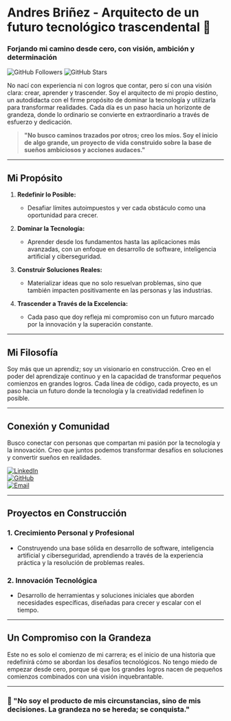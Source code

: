 # **Andres Briñez - Arquitecto de un futuro tecnológico trascendental 🎯**



### **Forjando mi camino desde cero, con visión, ambición y determinación**

![GitHub Followers](https://img.shields.io/github/followers/ACBRI?style=social)
![GitHub Stars](https://img.shields.io/github/stars/ACBRI?style=social)

No nací con experiencia ni con logros que contar, pero sí con una visión clara: crear, aprender y trascender. Soy el arquitecto de mi propio destino, un autodidacta con el firme propósito de dominar la tecnología y utilizarla para transformar realidades. Cada día es un paso hacia un horizonte de grandeza, donde lo ordinario se convierte en extraordinario a través de esfuerzo y dedicación.

> **"No busco caminos trazados por otros; creo los míos. Soy el inicio de algo grande, un proyecto de vida construido sobre la base de sueños ambiciosos y acciones audaces."**

---

## **Mi Propósito**

1. **Redefinir lo Posible:**
   - Desafiar límites autoimpuestos y ver cada obstáculo como una oportunidad para crecer.

2. **Dominar la Tecnología:**
   - Aprender desde los fundamentos hasta las aplicaciones más avanzadas, con un enfoque en desarrollo de software, inteligencia artificial y ciberseguridad.

3. **Construir Soluciones Reales:**
   - Materializar ideas que no solo resuelvan problemas, sino que también impacten positivamente en las personas y las industrias.

4. **Trascender a Través de la Excelencia:**
   - Cada paso que doy refleja mi compromiso con un futuro marcado por la innovación y la superación constante.

---

## **Mi Filosofía**

Soy más que un aprendiz; soy un visionario en construcción. Creo en el poder del aprendizaje continuo y en la capacidad de transformar pequeños comienzos en grandes logros. Cada línea de código, cada proyecto, es un paso hacia un futuro donde la tecnología y la creatividad redefinen lo posible.

---

## **Conexión y Comunidad**

Busco conectar con personas que compartan mi pasión por la tecnología y la innovación. Creo que juntos podemos transformar desafíos en soluciones y convertir sueños en realidades.

[![LinkedIn](https://img.shields.io/badge/LinkedIn-Andres_Briñez-0077B5?style=for-the-badge&logo=linkedin&logoColor=white&labelColor=101010)](https://www.linkedin.com/in/acbri/)  
[![GitHub](https://img.shields.io/badge/GitHub-Andres_Briñez-181717?style=for-the-badge&logo=github&logoColor=white&labelColor=101010)](https://github.com/ACBRI)  
[![Email](https://img.shields.io/badge/Email-andres@shieldcloud.tech-D14836?style=for-the-badge&logo=gmail&logoColor=white&labelColor=101010)](mailto:andres@shieldcloud.tech)

---

## **Proyectos en Construcción**

### **1. Crecimiento Personal y Profesional**
   - Construyendo una base sólida en desarrollo de software, inteligencia artificial y ciberseguridad, aprendiendo a través de la experiencia práctica y la resolución de problemas reales.

### **2. Innovación Tecnológica**
   - Desarrollo de herramientas y soluciones iniciales que aborden necesidades específicas, diseñadas para crecer y escalar con el tiempo.

---

## **Un Compromiso con la Grandeza**

Este no es solo el comienzo de mi carrera; es el inicio de una historia que redefinirá cómo se abordan los desafíos tecnológicos. No tengo miedo de empezar desde cero, porque sé que los grandes logros nacen de pequeños comienzos combinados con una visión inquebrantable.

---

### **🚀 "No soy el producto de mis circunstancias, sino de mis decisiones. La grandeza no se hereda; se conquista."**
